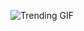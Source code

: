 ![Trending GIF](https://media0.giphy.com/media/v1.Y2lkPThiYjIxNzcya2lwNDdjMDh1aDhtZWZqcHJtMHgyeWxmcnltMzc4czc1aW9qaXFtcCZlcD12MV9naWZzX3NlYXJjaCZjdD1n/MT5UUV1d4CXE2A37Dg/giphy.gif)
